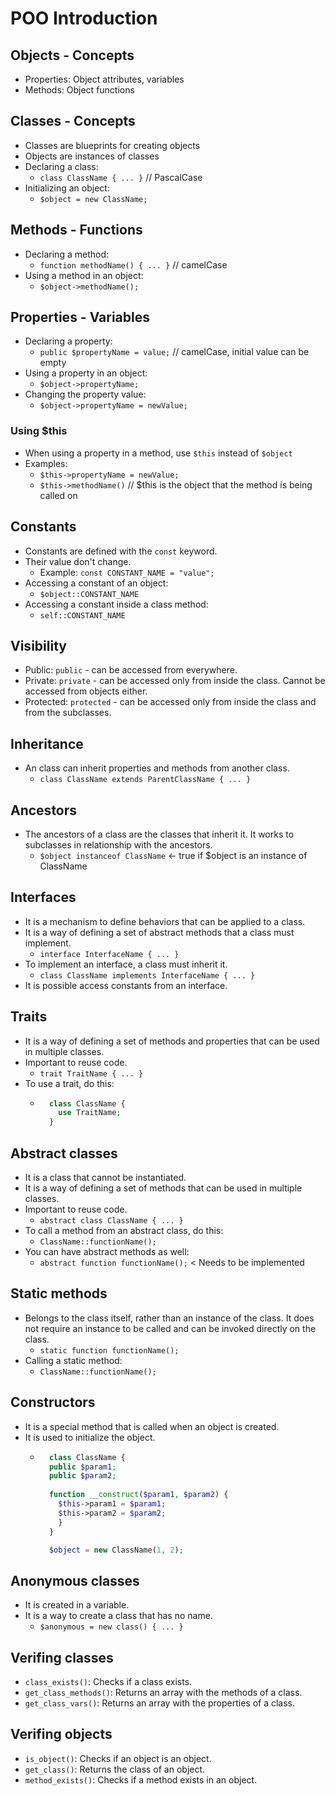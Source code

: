 # POO Introduction
## Objects - Concepts
- Properties: Object attributes, variables
- Methods: Object functions

## Classes - Concepts
- Classes are blueprints for creating objects
- Objects are instances of classes
- Declaring a class:
  - `class ClassName { ... }` // PascalCase
- Initializing an object:
  - `$object = new ClassName;`

## Methods - Functions
- Declaring a method:
  - `function methodName() { ... }` // camelCase
- Using a method in an object:
  - `$object->methodName();`

## Properties - Variables
- Declaring a property:
  - `public $propertyName = value;` // camelCase, initial value can be empty
- Using a property in an object:
  - `$object->propertyName;`
- Changing the property value:
  - `$object->propertyName = newValue;`

### Using $this
- When using a property in a method, use `$this` instead of `$object`
- Examples:
  - `$this->propertyName = newValue;`
  - `$this->methodName()` // $this is the object that the method is being called on
  
## Constants
- Constants are defined with the `const` keyword.
- Their value don't change.
  - Example: `const CONSTANT_NAME = "value";`
- Accessing a constant of an object:
  - `$object::CONSTANT_NAME`
- Accessing a constant inside a class method:
  - `self::CONSTANT_NAME`

## Visibility
- Public: `public` - can be accessed from everywhere.
- Private: `private` - can be accessed only from inside the class. Cannot be accessed from objects either.
- Protected: `protected` - can be accessed only from inside the class and from the subclasses.

## Inheritance
- An class can inherit properties and methods from another class.
  - `class ClassName extends ParentClassName { ... }`

## Ancestors
- The ancestors of a class are the classes that inherit it. It works to subclasses in relationship with the ancestors.
  - `$object instanceof ClassName` <- true if $object is an instance of ClassName

## Interfaces
- It is a mechanism to define behaviors that can be applied to a class. 
- It is a way of defining a set of abstract methods that a class must implement.
  - `interface InterfaceName { ... }`
- To implement an interface, a class must inherit it.
  - `class ClassName implements InterfaceName { ... }`
- It is possible access constants from an interface.

## Traits
- It is a way of defining a set of methods and properties that can be used in multiple classes.
- Important to reuse code.
  - `trait TraitName { ... }`
- To use a trait, do this:
  - ```php
      class ClassName { 
        use TraitName;
      }
    ```

## Abstract classes
- It is a class that cannot be instantiated.
- It is a way of defining a set of methods that can be used in multiple classes.
- Important to reuse code.
  - `abstract class ClassName { ... }`
- To call a method from an abstract class, do this:
  - `ClassName::functionName();`
- You can have abstract methods as well:
  - `abstract function functionName();` < Needs to be implemented

## Static methods
- Belongs to the class itself, rather than an instance of the class. It does not require an instance to be called and can be invoked directly on the class.
  - `static function functionName();`
- Calling a static method:
  - `ClassName::functionName();`

## Constructors
- It is a special method that is called when an object is created.
- It is used to initialize the object.
  - ```php 
      class ClassName { 
      public $param1;
      public $param2;
      
      function __construct($param1, $param2) { 
        $this->param1 = $param1; 
        $this->param2 = $param2; 
        }
      }

      $object = new ClassName(1, 2);
    ```

## Anonymous classes
- It is created in a variable.
- It is a way to create a class that has no name.
  - `$anonymous = new class() { ... }`

## Verifing classes
- `class_exists()`: Checks if a class exists.
- `get_class_methods()`: Returns an array with the methods of a class. 
- `get_class_vars()`: Returns an array with the properties of a class.

## Verifing objects
- `is_object()`: Checks if an object is an object.
- `get_class()`: Returns the class of an object.
- `method_exists()`: Checks if a method exists in an object.
